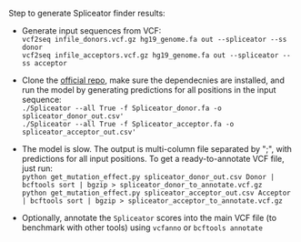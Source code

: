 Step to generate Spliceator finder results:

- Generate input sequences from VCF:\
`vcf2seq infile_donors.vcf.gz hg19_genome.fa out --spliceator --ss donor`\
`vcf2seq infile_acceptors.vcf.gz hg19_genome.fa out --spliceator --ss acceptor`

- Clone the [official repo](https://git.unistra.fr/nscalzitti/spliceator), make sure the dependecnies are installed, and run the model by generating predictions for all positions in the input sequence:\
`./Spliceator --all True -f Spliceator_donor.fa -o spliceator_donor_out.csv'`\
`./Spliceator --all True -f Spliceator_acceptor.fa -o spliceator_acceptor_out.csv'`

- The model is slow. The output is multi-column file separated by ";", with predictions for all input positions. To get a ready-to-annotate VCF file, just run:\
`python get_mutation_effect.py spliceator_donor_out.csv Donor | bcftools sort | bgzip > spliceator_donor_to_annotate.vcf.gz`\
`python get_mutation_effect.py spliceator_acceptor_out.csv Acceptor | bcftools sort | bgzip > spliceator_acceptor_to_annotate.vcf.gz`

- Optionally, annotate the `Spliceator` scores into the main VCF file (to benchmark with other tools) using `vcfanno` or `bcftools annotate`
